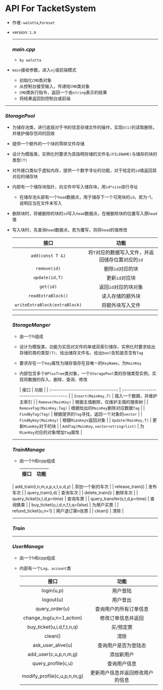 # API For TacketSystem

* 作者: `walotta`,`Foreset`

* version: `1.0`

  ---

  ### *main.cpp*

  * `by walotta`
* `main`接收参数，进入`oj`或前端模式
  * 初始化`CMD`类对象
  * 从控制台接受输入，传递给`CMD`类对象
  * `CMD`类执行指令，返回一个由`string`表示的结果
  * 将结果返回到控制台或前端
  
---
  
### *StoragePool*
  
* 为储存池类，进行底层对于书的信息存储文件的操作，实现`O(1)`的读取删除，并维护储存空间的回收
  
* 提供一个额外的一个块的零碎文件存储
  
* 设计为模版类，实例化时要求为其指明存储的文件名`(FILENAME)`与储存的块的类型`(T)`
  
* 对外接口类似于虚拟内存，提供一个数字寻址的功能，对于给定的`id`值返回其对应的储存块
  
* 内部有一个储存块指针，向文件中写入储存块，用`id*size`进行寻址
  
  * 在储存池头部有一个`head`数据点，用于储存下一个可用块的`id`，若为-1，说明应当在文件末写入
  
* 删除块时，将被删除的块的`id`写入`head`数据点，在被删除块的位置写入原`head`值
  
* 写入块时，先查询`head`数据点，若为覆写，则将`head`的值修改
  
  |             接口              |                       功能                        |
    | :---------------------------: | :-----------------------------------------------: |
  |       `add(const T &)`        | 将`T`对应的数据写入文件，并返回储存位置对应的`id` |
    |         `remove(id)`          |                 删除`id`对应的块                  |
    |        `update(id,T)`         |                  更新`id`对应块                   |
    |           `get(id)`           |               返回`id`对应的块对象                |
    |      `readExtraBlock()`       |                 读入存储的额外块                  |
    | `writeExtraBlock(extraBlock)` |                 将额外块写入文件                  |
  
  ---
  
  ### *StorageManger*
  
  * 由一个h组成

  * 设计为模版类，功能为实现对文件的单或双索引储存，实例化时要求给出存储的类的类型`(T)`、给出储存文件名、给出`bool`告知是否含有`Tag`

  * 要求存在一个`key`属性为储存值存在且唯一的`KeyName`，为`MainKey`

  * 内部包含多个`BPlusTree`类对象，一个`StoragePool`类的存储类型实例，实现将数据的存入、删除、查询、修改

    |                 接口                 |                    功能                     |
  | :----------------------------------: | :-----------------------------------------: |
    |         `Insert(MainKey,T)`          |         插入一个数据，并维护主索引          |
  |          `Remove(MainKey)`           |      根据主值删除，仅维护主值的搜索树       |
    |       `RemoveTag(MainKey,Tag)`       |    根据给出的`MainKey`删除对应数据`Tag`     |
  |           `FindByTag(Tag)`           | 根据提供的`Tag`寻找，返回一个对象的`vector` |
    |         `FindByKey(MainKey)`         |           根据`MianKey`v返回对象            |
    |         `Update(MainKey,T)`          |            更新`MianKey`对于的块            |
    | `AddTag(MainKey,vector<string>list)` |     为`MianKey`对应的对象增加`Tag`属性      |
  
  ---
  
  ### *TrainManage*
  
  * 由一个h和cpp组成
  
    |              接口               |       功能       |
    | :-----------------------------: | :--------------: |
  | add_train(i,n,m,s,p,x,t,o,d,y)  | 添加一个新的车次 |
    |        release_train(i)         |     发布车次     |
    |        query_train(i,d)         |     查询车次     |
    |         delete_train(i)         |     删除车次     |
    |   query_ticket(s,t,d,p=time)    |     查询车票     |
    |  query_transfer(s,t,d,p=time)   |     查询换乘     |
    | buy_ticket(u,i,d,n,f,t,q=false) |    为用户买票    |
    |      refund_ticket(u,n=1)       | 用户退订第n张票  |
    |             clean()             |       清除       |
  
  ---
  
  ### *Train*
  
  ---
  
  ### *UserManage*
  
  * 由一个h和cpp组成
  
  * 内部有一个`Log`、`account`类
  
    |            接口             |               功能               |
    | :-------------------------: | :------------------------------: |
    |         login(u,p)          |             用户登陆             |
    |          logout(u)          |             用户登出             |
    |       query_order(u)        |      查询用户的所有订单信息      |
    |  change_log(u,n=1,action)   |        修改订单信息并返回        |
    |  buy_ticket(u,i,d,f,t,n,q)  |            买/预定票             |
    |           clean()           |               清除               |
    |      ask_user_alive(u)      |       查询用户是否为登陆态       |
    |    add_user(c,u,p,n,m,g)    |            添加新用户            |
    |     query_profile(c,u)      |           查询用户信息           |
    | modify_profile(c,u,p,n,m,g) | 更新用户信息并返回修改用户的信息 |
  
  

